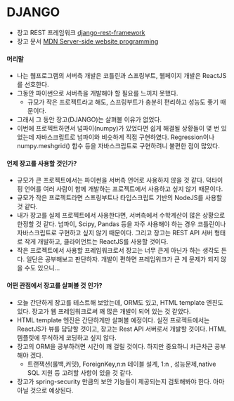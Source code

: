 # DJANGO

-   장고 REST 프레임워크 [django-rest-framework](https://www.django-rest-framework.org/)
-   장고 문서 [MDN Server-side website programming](https://developer.mozilla.org/en-US/docs/Learn/Server-side/Django/Introduction)

#### 머리말

-   나는 웹프로그램의 서버측 개발은 코틀린과 스프링부트, 웹페이지 개발은 ReactJS를 선호한다.
-   그동안 파이썬으로 서버측을 개발해야 할 필요를 느끼지 못했다.
    -   규모가 작은 프로젝트라고 해도, 스프링부트가 충분히 편리하고 성능도 좋기 때문이다.
-   그래서 그 동안 장고(DJANGO)는 살펴볼 이유가 없었다.
-   이번에 프로젝트하면서 넘파이(numpy)가 있었다면 쉽게 해결될 상황들이 몇 번 있었는데 자바스크립트로 넘파이와 비슷하게 직접 구현하였다. Regression이나 numpy.meshgrid() 함수 등을 자바스크립트로 구현하려니 불편한 점이 많았다.

#### 언제 장고를 사용할 것인가?

-   규모가 큰 프로젝트에서는 파이썬을 서버측 언어로 사용하지 않을 것 같다. 덕타이핑 언어를 여러 사람이 함께 개발하는 프로젝트에서 사용하고 싶지 않기 때문이다.
-   규모가 작은 프로젝트라면 스프링부트나 타입스크립트 기반의 NodeJS를 사용할 것 같다.
-   내가 장고를 실제 프로젝트에서 사용한다면, 서버측에서 수학계산이 많은 상황으로 한정할 것 같다. 넘파이, Scipy, Pandas 등을 자주 사용해야 하는 경우 코틀린이나 자바스크립트로 구현하고 싶지 않기 때문이다. 그리고 장고는 REST API 서버 형태로 작게 개발하고, 클라이언트는 ReactJS를 사용할 것이다.
-   작은 프로젝트에서 사용할 프레임워크로서 장고는 너무 큰게 아닌가 하는 생각도 든다. 일단은 공부해보고 판단하자. 개발이 편하면 프레임워크가 큰 게 문제가 되지 않을 수도 있으니...

#### 어떤 관점에서 장고를 살펴볼 것 인가?

-   오늘 간단하게 장고를 테스트해 보았는데, ORM도 있고, HTML template 엔진도 있다. 장고가 웹 프레임워크로써 꽤 많은 개발이 되어 있는 것 같았다.
-   HTML template 엔진은 간단하게만 살펴볼 예정이다. 실전 프로젝트에서는 ReactJS가 뷰를 담당할 것이고, 장고는 Rest API 서버로서 개발할 것이다. HTML 템플릿에 무식하게 코딩하고 싶지 않다.
-   장고의 ORM을 공부하려면 시간이 꽤 걸릴 것이다. 하지만 중요하니 차근차근 공부해야 겠다.
    -   트랜잭션(롤백,커밋), ForeignKey,n:n 테이블 설계, 1:n , 성능문제,native SQL 지원 등 고려할 사항이 있을 것 같다.
-   장고가 spring-security 만큼의 보안 기능들이 제공되는지 검토해봐야 한다. 아마 아닐 것으로 예상된다.
